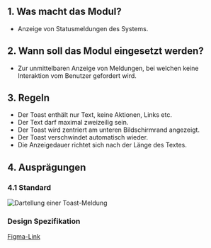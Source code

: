 ## 1. Was macht das Modul?
*   Anzeige von Statusmeldungen des Systems.

## 2. Wann soll das Modul eingesetzt werden?
*   Zur unmittelbaren Anzeige von Meldungen, bei welchen keine Interaktion vom Benutzer gefordert wird.

## 3. Regeln
*   Der Toast enthält nur Text, keine Aktionen, Links etc.
*   Der Text darf maximal zweizeilig sein.
*   Der Toast wird zentriert am unteren Bildschirmrand angezeigt.
*   Der Toast verschwindet automatisch wieder.
*   Die Anzeigedauer richtet sich nach der Länge des Textes.

## 4. Ausprägungen
### 4.1 Standard
![Dartellung einer Toast-Meldung](https://raw.githubusercontent.com/sbb-design-systems/design-system-mobile-documentation/doku-update/documentation/toast/images/MM05.png 'class: image')

### Design Spezifikation
[Figma-Link]()